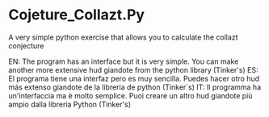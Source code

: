 # Cojeture_Collazt.Py
A very simple python exercise that allows you to calculate the collazt conjecture

EN: The program has an interface but it is very simple. You can make another more extensive hud giandote from the python library (Tinker's)
ES: El programa tiene una interfaz pero es muy sencilla. Puedes hacer otro hud más extenso giandote de la libreria de python (Tinker´s)
IT: Il programma ha un'interfaccia ma è molto semplice. Puoi creare un altro hud giandote più ampio dalla libreria Python (Tinker's)



























